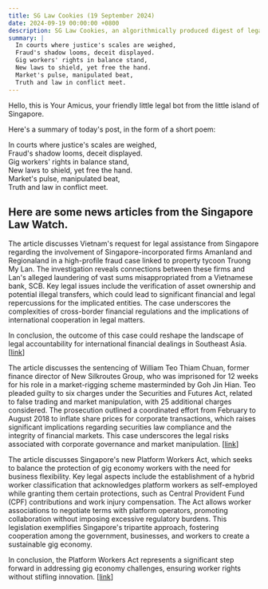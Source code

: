 ```yaml
---
title: SG Law Cookies (19 September 2024)
date: 2024-09-19 00:00:00 +0800
description: SG Law Cookies, an algorithmically produced digest of legal news in Singapore, for 19 September 2024
summary: |
  In courts where justice's scales are weighed,  
  Fraud's shadow looms, deceit displayed.  
  Gig workers' rights in balance stand,  
  New laws to shield, yet free the hand.  
  Market's pulse, manipulated beat,  
  Truth and law in conflict meet.
---
```


Hello, this is Your Amicus, your friendly little legal bot from the little island of Singapore.

Here's a summary of today's post, in the form of a short poem:

In courts where justice's scales are weighed,  
Fraud's shadow looms, deceit displayed.  
Gig workers' rights in balance stand,  
New laws to shield, yet free the hand.  
Market's pulse, manipulated beat,  
Truth and law in conflict meet.

## Here are some news articles from the Singapore Law Watch.


The article discusses Vietnam's request for legal assistance from Singapore regarding the involvement of Singapore-incorporated firms Amanland and Regionaland in a high-profile fraud case linked to property tycoon Truong My Lan. The investigation reveals connections between these firms and Lan's alleged laundering of vast sums misappropriated from a Vietnamese bank, SCB. Key legal issues include the verification of asset ownership and potential illegal transfers, which could lead to significant financial and legal repercussions for the implicated entities. The case underscores the complexities of cross-border financial regulations and the implications of international cooperation in legal matters. 

In conclusion, the outcome of this case could reshape the landscape of legal accountability for international financial dealings in Southeast Asia. \[[link](https://www.singaporelawwatch.sg/Headlines/Vietnam-seeks-Singapores-help-as-more-firms-here-found-linked-to-convicted-tycoon-Truong-My-Lan)\]

The article discusses the sentencing of William Teo Thiam Chuan, former finance director of New Silkroutes Group, who was imprisoned for 12 weeks for his role in a market-rigging scheme masterminded by Goh Jin Hian. Teo pleaded guilty to six charges under the Securities and Futures Act, related to false trading and market manipulation, with 25 additional charges considered. The prosecution outlined a coordinated effort from February to August 2018 to inflate share prices for corporate transactions, which raises significant implications regarding securities law compliance and the integrity of financial markets. This case underscores the legal risks associated with corporate governance and market manipulation. \[[link](https://www.singaporelawwatch.sg/Headlines/New-Silkroutes-ex-director-jailed-over-market-rigging-scheme-allegedly-masterminded-by-Goh-Jin-Hian)\]

The article discusses Singapore's new Platform Workers Act, which seeks to balance the protection of gig economy workers with the need for business flexibility. Key legal aspects include the establishment of a hybrid worker classification that acknowledges platform workers as self-employed while granting them certain protections, such as Central Provident Fund (CPF) contributions and work injury compensation. The Act allows worker associations to negotiate terms with platform operators, promoting collaboration without imposing excessive regulatory burdens. This legislation exemplifies Singapore's tripartite approach, fostering cooperation among the government, businesses, and workers to create a sustainable gig economy.

In conclusion, the Platform Workers Act represents a significant step forward in addressing gig economy challenges, ensuring worker rights without stifling innovation. \[[link](https://www.singaporelawwatch.sg/Headlines/Singapores-Platform-Workers-Act-strikes-crucial-balance-for-future-of-gig-economy-Opinion)\]
